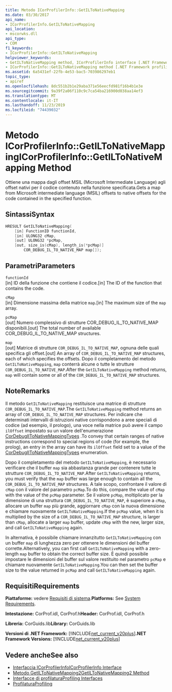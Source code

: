 ```yaml
---
title: Metodo ICorProfilerInfo::GetILToNativeMapping
ms.date: 03/30/2017
api_name:
- ICorProfilerInfo.GetILToNativeMapping
api_location:
- mscorwks.dll
api_type:
- COM
f1_keywords:
- ICorProfilerInfo::GetILToNativeMapping
helpviewer_keywords:
- GetILToNativeMapping method, ICorProfilerInfo interface [.NET Framework profiling]
- ICorProfilerInfo::GetILToNativeMapping method [.NET Framework profiling]
ms.assetid: 6a5431ef-22fb-4e53-bac5-703986297eb1
topic_type:
- apiref
ms.openlocfilehash: 8dc551b2b1e29aba371e56eecfd981f16b4b1e3e
ms.sourcegitcommit: 9a39f2a06f110c9c7ca54ba216900d038aa14ef3
ms.translationtype: MT
ms.contentlocale: it-IT
ms.lasthandoff: 11/23/2019
ms.locfileid: "74439032"
---
```

# <a name="icorprofilerinfogetiltonativemapping-method"></a><span data-ttu-id="ddaeb-102">Metodo ICorProfilerInfo::GetILToNativeMapping</span><span class="sxs-lookup"><span data-stu-id="ddaeb-102">ICorProfilerInfo::GetILToNativeMapping Method</span></span>
<span data-ttu-id="ddaeb-103">Ottiene una mappa dagli offset MSIL (Microsoft Intermediate Language) agli offset nativi per il codice contenuto nella funzione specificata.</span><span class="sxs-lookup"><span data-stu-id="ddaeb-103">Gets a map from Microsoft intermediate language (MSIL) offsets to native offsets for the code contained in the specified function.</span></span>  
  
## <a name="syntax"></a><span data-ttu-id="ddaeb-104">Sintassi</span><span class="sxs-lookup"><span data-stu-id="ddaeb-104">Syntax</span></span>  
  
```cpp  
HRESULT GetILToNativeMapping(  
    [in] FunctionID functionId,  
    [in] ULONG32 cMap,  
    [out] ULONG32 *pcMap,  
    [out, size_is(cMap), length_is(*pcMap)]  
        COR_DEBUG_IL_TO_NATIVE_MAP map[]);  
```  
  
## <a name="parameters"></a><span data-ttu-id="ddaeb-105">Parametri</span><span class="sxs-lookup"><span data-stu-id="ddaeb-105">Parameters</span></span>  
 `functionId`  
 <span data-ttu-id="ddaeb-106">[in] ID della funzione che contiene il codice.</span><span class="sxs-lookup"><span data-stu-id="ddaeb-106">[in] The ID of the function that contains the code.</span></span>  
  
 `cMap`  
 <span data-ttu-id="ddaeb-107">[in] Dimensione massima della matrice `map`.</span><span class="sxs-lookup"><span data-stu-id="ddaeb-107">[in] The maximum size of the `map` array.</span></span>  
  
 `pcMap`  
 <span data-ttu-id="ddaeb-108">[out] Numero complessivo di strutture COR_DEBUG_IL_TO_NATIVE_MAP disponibili.</span><span class="sxs-lookup"><span data-stu-id="ddaeb-108">[out] The total number of available COR_DEBUG_IL_TO_NATIVE_MAP structures.</span></span>  
  
 `map`  
 <span data-ttu-id="ddaeb-109">[out] Matrice di strutture `COR_DEBUG_IL_TO_NATIVE_MAP`, ognuna delle quali specifica gli offset.</span><span class="sxs-lookup"><span data-stu-id="ddaeb-109">[out] An array of `COR_DEBUG_IL_TO_NATIVE_MAP` structures, each of which specifies the offsets.</span></span> <span data-ttu-id="ddaeb-110">Dopo il completamento del metodo `GetILToNativeMapping`, `map` conterrà alcune o tutte le strutture `COR_DEBUG_IL_TO_NATIVE_MAP`.</span><span class="sxs-lookup"><span data-stu-id="ddaeb-110">After the `GetILToNativeMapping` method returns, `map` will contain some or all of the `COR_DEBUG_IL_TO_NATIVE_MAP` structures.</span></span>  
  
## <a name="remarks"></a><span data-ttu-id="ddaeb-111">Note</span><span class="sxs-lookup"><span data-stu-id="ddaeb-111">Remarks</span></span>  
 <span data-ttu-id="ddaeb-112">Il metodo `GetILToNativeMapping` restituisce una matrice di strutture `COR_DEBUG_IL_TO_NATIVE_MAP`.</span><span class="sxs-lookup"><span data-stu-id="ddaeb-112">The `GetILToNativeMapping` method returns an array of `COR_DEBUG_IL_TO_NATIVE_MAP` structures.</span></span> <span data-ttu-id="ddaeb-113">Per indicare che determinati intervalli di istruzioni native corrispondono a aree speciali di codice (ad esempio, il prologo), una voce nella matrice può avere il campo `ilOffset` impostato su un valore dell'enumerazione [CorDebugIlToNativeMappingTypes](../../../../docs/framework/unmanaged-api/debugging/cordebugiltonativemappingtypes-enumeration.md) .</span><span class="sxs-lookup"><span data-stu-id="ddaeb-113">To convey that certain ranges of native instructions correspond to special regions of code (for example, the prolog), an entry in the array can have its `ilOffset` field set to a value of the [CorDebugIlToNativeMappingTypes](../../../../docs/framework/unmanaged-api/debugging/cordebugiltonativemappingtypes-enumeration.md) enumeration.</span></span>  
  
 <span data-ttu-id="ddaeb-114">Dopo il completamento del metodo `GetILToNativeMapping`, è necessario verificare che il buffer `map` sia abbastanza grande per contenere tutte le strutture `COR_DEBUG_IL_TO_NATIVE_MAP`.</span><span class="sxs-lookup"><span data-stu-id="ddaeb-114">After `GetILToNativeMapping` returns, you must verify that the `map` buffer was large enough to contain all the `COR_DEBUG_IL_TO_NATIVE_MAP` structures.</span></span> <span data-ttu-id="ddaeb-115">A tale scopo, confrontare il valore di `cMap` con il valore del parametro `pcMap`.</span><span class="sxs-lookup"><span data-stu-id="ddaeb-115">To do this, compare the value of `cMap` with the value of the `pcMap` parameter.</span></span> <span data-ttu-id="ddaeb-116">Se il valore `pcMap`, moltiplicato per la dimensione di una struttura `COR_DEBUG_IL_TO_NATIVE_MAP`, è superiore a `cMap`, allocare un buffer `map` più grande, aggiornare `cMap` con la nuova dimensione e chiamare nuovamente `GetILToNativeMapping`.</span><span class="sxs-lookup"><span data-stu-id="ddaeb-116">If the `pcMap` value, when it is multiplied by the size of a `COR_DEBUG_IL_TO_NATIVE_MAP` structure, is larger than `cMap`, allocate a larger `map` buffer, update `cMap` with the new, larger size, and call `GetILToNativeMapping` again.</span></span>  
  
 <span data-ttu-id="ddaeb-117">In alternativa, è possibile chiamare innanzitutto `GetILToNativeMapping` con un buffer `map` di lunghezza zero per ottenere le dimensioni del buffer corrette.</span><span class="sxs-lookup"><span data-stu-id="ddaeb-117">Alternatively, you can first call `GetILToNativeMapping` with a zero-length `map` buffer to obtain the correct buffer size.</span></span> <span data-ttu-id="ddaeb-118">È quindi possibile impostare le dimensioni del buffer sul valore restituito nel parametro `pcMap` e chiamare nuovamente `GetILToNativeMapping`.</span><span class="sxs-lookup"><span data-stu-id="ddaeb-118">You can then set the buffer size to the value returned in `pcMap` and call `GetILToNativeMapping` again.</span></span>  
  
## <a name="requirements"></a><span data-ttu-id="ddaeb-119">Requisiti</span><span class="sxs-lookup"><span data-stu-id="ddaeb-119">Requirements</span></span>  
 <span data-ttu-id="ddaeb-120">**Piattaforme:** vedere [Requisiti di sistema](../../../../docs/framework/get-started/system-requirements.md).</span><span class="sxs-lookup"><span data-stu-id="ddaeb-120">**Platforms:** See [System Requirements](../../../../docs/framework/get-started/system-requirements.md).</span></span>  
  
 <span data-ttu-id="ddaeb-121">**Intestazione:** CorProf.idl, CorProf.h</span><span class="sxs-lookup"><span data-stu-id="ddaeb-121">**Header:** CorProf.idl, CorProf.h</span></span>  
  
 <span data-ttu-id="ddaeb-122">**Libreria:** CorGuids.lib</span><span class="sxs-lookup"><span data-stu-id="ddaeb-122">**Library:** CorGuids.lib</span></span>  
  
 <span data-ttu-id="ddaeb-123">**Versioni di .NET Framework:** [!INCLUDE[net_current_v20plus](../../../../includes/net-current-v20plus-md.md)]</span><span class="sxs-lookup"><span data-stu-id="ddaeb-123">**.NET Framework Versions:** [!INCLUDE[net_current_v20plus](../../../../includes/net-current-v20plus-md.md)]</span></span>  
  
## <a name="see-also"></a><span data-ttu-id="ddaeb-124">Vedere anche</span><span class="sxs-lookup"><span data-stu-id="ddaeb-124">See also</span></span>

- [<span data-ttu-id="ddaeb-125">Interfaccia ICorProfilerInfo</span><span class="sxs-lookup"><span data-stu-id="ddaeb-125">ICorProfilerInfo Interface</span></span>](../../../../docs/framework/unmanaged-api/profiling/icorprofilerinfo-interface.md)
- [<span data-ttu-id="ddaeb-126">Metodo GetILToNativeMapping2</span><span class="sxs-lookup"><span data-stu-id="ddaeb-126">GetILToNativeMapping2 Method</span></span>](../../../../docs/framework/unmanaged-api/profiling/icorprofilerinfo4-getiltonativemapping2-method.md)
- [<span data-ttu-id="ddaeb-127">Interfacce di profilatura</span><span class="sxs-lookup"><span data-stu-id="ddaeb-127">Profiling Interfaces</span></span>](../../../../docs/framework/unmanaged-api/profiling/profiling-interfaces.md)
- [<span data-ttu-id="ddaeb-128">Profilatura</span><span class="sxs-lookup"><span data-stu-id="ddaeb-128">Profiling</span></span>](../../../../docs/framework/unmanaged-api/profiling/index.md)
